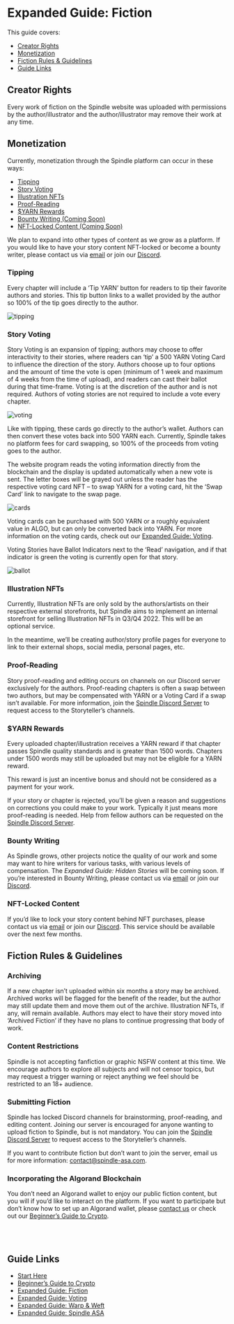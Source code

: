 # Expanded Guide: Fiction

This guide covers:

- [Creator Rights](#creator-rights)
- [Monetization](#monetization)
- [Fiction Rules & Guidelines](#fiction-rules--guidelines)
- [Guide Links](#guide-links)

## Creator Rights
Every work of fiction on the Spindle website was uploaded with permissions by the author/illustrator and the author/illustrator may remove their work at any time.

## Monetization
Currently, monetization through the Spindle platform can occur in these ways:

- [Tipping](#tipping)
- [Story Voting](#story-voting)
- [Illustration NFTs](#illustration-nfts)
- [Proof-Reading](#proof-reading)
- [$YARN Rewards](#yarn-rewards)
- [Bounty Writing (Coming Soon)](#bounty-writing)
- [NFT-Locked Content (Coming Soon)](#nft-locked-content)

We plan to expand into other types of content as we grow as a platform. If you would like to have your story content NFT-locked or become a bounty writer, please contact us via [email](mailto:contact@spindle-asa.com) or join our [Discord](https://discord.gg/D8P9esv6Vn).

### Tipping
Every chapter will include a ‘Tip YARN’ button for readers to tip their favorite authors and stories. This tip button links to a wallet provided by the author so 100% of the tip goes directly to the author.

![tipping](/images/fiction/tipping-dark.jpg)

### Story Voting
Story Voting is an expansion of tipping; authors may choose to offer interactivity to their stories, where readers can ‘tip’ a 500 YARN Voting Card to influence the direction of the story. Authors choose up to four options and the amount of time the vote is open (minimum of 1 week and maximum of 4 weeks from the time of upload), and readers can cast their ballot during that time-frame. Voting is at the discretion of the author and is not required. Authors of voting stories are not required to include a vote every chapter.

![voting](/images/voting/voting-dark.jpg)

Like with tipping, these cards go directly to the author’s wallet. Authors can then convert these votes back into 500 YARN each. Currently, Spindle takes no platform fees for card swapping, so 100% of the proceeds from voting goes to the author.

The website program reads the voting information directly from the blockchain and the display is updated automatically when a new vote is sent. The letter boxes will be grayed out unless the reader has the respective voting card NFT – to swap YARN for a voting card, hit the ‘Swap Card’ link to navigate to the swap page.

![cards](/images/voting/cards-dark.jpg)

Voting cards can be purchased with 500 YARN or a roughly equivalent value in ALGO, but can only be converted back into YARN. For more information on the voting cards, check out our [Expanded Guide: Voting](/voting.md).

Voting Stories have Ballot Indicators next to the ‘Read’ navigation, and if that indicator is green the voting is currently open for that story.

![ballot](/images/voting/indicator-dark.jpg)

### Illustration NFTs
Currently, Illustration NFTs are only sold by the authors/artists on their respective external storefronts, but Spindle aims to implement an internal storefront for selling Illustration NFTs in Q3/Q4 2022. This will be an optional service.

In the meantime, we’ll be creating author/story profile pages for everyone to link to their external shops, social media, personal pages, etc.

### Proof-Reading
Story proof-reading and editing occurs on channels on our Discord server exclusively for the authors. Proof-reading chapters is often a swap between two authors, but may be compensated with YARN or a Voting Card if a swap isn’t available. For more information, join the [Spindle Discord Server](https://discord.gg/D8P9esv6Vn) to request access to the Storyteller’s channels.

### $YARN Rewards
Every uploaded chapter/illustration receives a YARN reward if that chapter passes Spindle quality standards and is greater than 1500 words. Chapters under 1500 words may still be uploaded but may not be eligible for a YARN reward.

This reward is just an incentive bonus and should not be considered as a payment for your work.

If your story or chapter is rejected, you’ll be given a reason and suggestions on corrections you could make to your work. Typically it just means more proof-reading is needed. Help from fellow authors can be requested on the [Spindle Discord Server](https://discord.gg/D8P9esv6Vn).

### Bounty Writing
As Spindle grows, other projects notice the quality of our work and some may want to hire writers for various tasks, with various levels of compensation. The *Expanded Guide: Hidden Stories* will be coming soon. If you’re interested in Bounty Writing, please contact us via [email](mailto:contact@spindle-asa.com) or join our [Discord](https://discord.gg/D8P9esv6Vn).

### NFT-Locked Content
If you’d like to lock your story content behind NFT purchases, please contact us via [email](mailto:contact@spindle-asa.com) or join our [Discord](https://discord.gg/D8P9esv6Vn). This service should be available over the next few months.

## Fiction Rules & Guidelines

### Archiving
If a new chapter isn’t uploaded within six months a story may be archived. Archived works will be flagged for the benefit of the reader, but the author may still update them and move them out of the archive. Illustration NFTs, if any, will remain available. Authors may elect to have their story moved into ‘Archived Fiction’ if they have no plans to continue progressing that body of work.

### Content Restrictions
Spindle is not accepting fanfiction or graphic NSFW content at this time. We encourage authors to explore all subjects and will not censor topics, but may request a trigger warning or reject anything we feel should be restricted to an 18+ audience.

### Submitting Fiction
Spindle has locked Discord channels for brainstorming, proof-reading, and editing content. Joining our server is encouraged for anyone wanting to upload fiction to Spindle, but is not mandatory. You can join the [Spindle Discord Server](https://discord.gg/D8P9esv6Vn) to request access to the Storyteller’s channels.

If you want to contribute fiction but don’t want to join the server, email us for more information: [contact@spindle-asa.com](mailto:contact@spindle-asa.com).

### Incorporating the Algorand Blockchain
You don’t need an Algorand wallet to enjoy our public fiction content, but you will if you’d like to interact on the platform. If you want to participate but don’t know how to set up an Algorand wallet, please [contact us](mailto:contact@spindle-asa.com) or check out our [Beginner’s Guide to Crypto](/crypto.md).

<br>
<br>

## Guide Links

- [Start Here](/start-here.md)
- [Beginner’s Guide to Crypto](/crypto.md)
- [Expanded Guide: Fiction](/fiction.md)
- [Expanded Guide: Voting](/voting.md)
- [Expanded Guide: Warp & Weft](/warp-and-weft.md)
- [Expanded Guide: Spindle ASA](/spindle.md)
